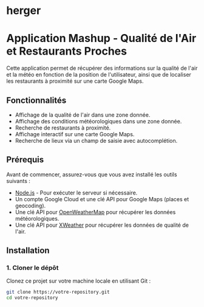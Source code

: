 # herger
# Application Mashup - Qualité de l'Air et Restaurants Proches

Cette application permet de récupérer des informations sur la qualité de l'air et la météo en fonction de la position de l'utilisateur, ainsi que de localiser les restaurants à proximité sur une carte Google Maps.

## Fonctionnalités
- Affichage de la qualité de l'air dans une zone donnée.
- Affichage des conditions météorologiques dans une zone donnée.
- Recherche de restaurants à proximité.
- Affichage interactif sur une carte Google Maps.
- Recherche de lieux via un champ de saisie avec autocomplétion.

## Prérequis
Avant de commencer, assurez-vous que vous avez installé les outils suivants :
- [Node.js](https://nodejs.org/) - Pour exécuter le serveur si nécessaire.
- Un compte Google Cloud et une clé API pour Google Maps (places et geocoding).
- Une clé API pour [OpenWeatherMap](https://openweathermap.org/) pour récupérer les données météorologiques.
- Une clé API pour [XWeather](https://xweather.com/) pour récupérer les données de qualité de l'air.

## Installation

### 1. Cloner le dépôt
Clonez ce projet sur votre machine locale en utilisant Git :

```bash
git clone https://votre-repository.git
cd votre-repository
